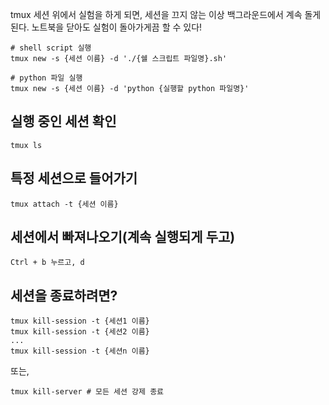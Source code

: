 
tmux 세션 위에서 실험을 하게 되면, 세션을 끄지 않는 이상 백그라운드에서 계속 돌게 된다. 노트북을 닫아도 실험이 돌아가게끔 할 수 있다!

```shell
# shell script 실행
tmux new -s {세션 이름} -d './{쉘 스크립트 파일명}.sh' 

# python 파일 실행
tmux new -s {세션 이름} -d 'python {실행할 python 파일명}' 
```

## 실행 중인 세션 확인
```shell
tmux ls
```

## 특정 세션으로 들어가기
```shell
tmux attach -t {세션 이름}
```

## 세션에서 빠져나오기(계속 실행되게 두고)
```shell
Ctrl + b 누르고, d
```

## 세션을 종료하려면?
```shell
tmux kill-session -t {세션1 이름}
tmux kill-session -t {세션2 이름}
...
tmux kill-session -t {세션n 이름}
```
또는, 
```shell
tmux kill-server # 모든 세션 강제 종료
```

